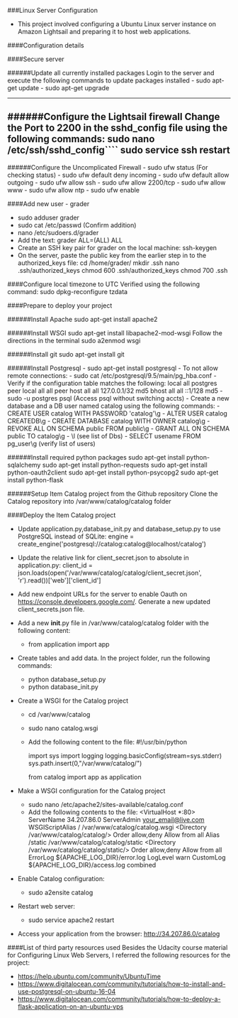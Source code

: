 ###Linux Server Configuration

- This project involved configuring a Ubuntu Linux server instance on Amazon Lightsail and preparing it to host web applications.

####Configuration details

####Secure server

######Update all currently installed packages
    Login to the server and execute the following commands to update packages installed
    - sudo apt-get update
    - sudo apt-get upgrade

---
   ######Configure the Lightsail firewall
    Change the Port to 2200 in the sshd_config file using the following commands:
    sudo nano /etc/ssh/sshd_config````
    sudo service ssh restart
---
   ######Configure the Uncomplicated Firewall
    - sudo ufw status (For checking status)
    - sudo ufw default deny incoming
    - sudo ufw default allow outgoing
    - sudo ufw allow ssh
    - sudo ufw allow 2200/tcp
    - sudo ufw allow www
    - sudo ufw allow ntp
    - sudo ufw enable

####Add new user - grader
- sudo adduser grader
- sudo cat /etc/passwd (Confirm addition)
- nano /etc/sudoers.d/grader
- Add the text: grader ALL=(ALL) ALL
- Create an SSH key pair for grader on the local machine:
    ssh-keygen
- On the server, paste the public key from the earlier step in to the authorized_keys file:
    cd /home/grader/
    mkdir .ssh
    nano .ssh/authorized_keys
    chmod 600 .ssh/authorized_keys
    chmod 700 .ssh

####Configure local timezone to UTC
Verified using the following command:
sudo dpkg-reconfigure tzdata

####Prepare to deploy your project

   ######Install Apache
    sudo apt-get install apache2

   ######Install WSGI
    sudo apt-get install libapache2-mod-wsgi
    Follow the directions in the terminal
    sudo a2enmod wsgi

   ######Install git
    sudo apt-get install git

   ######Install Postgresql
    - sudo apt-get install postgresql
    - To not allow remote connections:
        - sudo cat /etc/postgresql/9.5/main/pg_hba.conf
        - Verify if the configuration table matches the following:
            local   all             postgres                                peer
            local   all             all                                     peer
            host    all             all             127.0.0.1/32            md5
            bhost    all             all             ::1/128                 md5
    - sudo -u postgres psql (Access psql without switching accts)
    - Create a new database and a DB user named catalog using the following commands:
        - CREATE USER catalog WITH PASSWORD 'catalog'\g
        - ALTER USER catalog CREATEDB\g
        - CREATE DATABASE catalog WITH OWNER catalog\g
        - REVOKE ALL ON SCHEMA public FROM public\g
        - GRANT ALL ON SCHEMA public TO catalog\g
        - \l (see list of Dbs)
        - SELECT usename FROM pg_user\g (verify list of users)

   ######Install required python packages
    sudo apt-get install python-sqlalchemy
    sudo apt-get install python-requests
    sudo apt-get install python-oauth2client
    sudo apt-get install python-psycopg2
    sudo apt-get install python-flask
    
   ######Setup Item Catalog project from the Github repository
   Clone the Catalog repository into /var/www/catalog/catalog folder

####Deploy the Item Catalog project
- Update application.py,database_init.py and database_setup.py to use PostgreSQL instead of SQLite:
 engine = create_engine('postgresql://catalog:catalog@localhost/catalog')
- Update the relative link for client_secret.json to absolute in application.py:
client_id = json.loads(open('/var/www/catalog/catalog/client_secret.json', 'r').read())['web']['client_id']

- Add new endpoint URLs for the server to enable Oauth on https://console.developers.google.com/. Generate a new updated client_secrets.json file.
- Add a new __init__.py file in /var/www/catalog/catalog folder with the following content:
    - from application import app

- Create tables and add data. In the project folder, run the following commands:
    - python database_setup.py
    - python database_init.py 
    
- Create a WSGI for the Catalog project
    - cd /var/www/catalog
    - sudo nano catalog.wsgi
    - Add the following content to the file:
        \#!/usr/bin/python
    
        import sys
        import logging
        logging.basicConfig(stream=sys.stderr)
        sys.path.insert(0,"/var/www/catalog/")
        
        from catalog import app as application
    
- Make a WSGI configuration for the Catalog project
    - sudo nano /etc/apache2/sites-available/catalog.conf
    - Add the following contents to the file:
        <VirtualHost *:80>
                        ServerName 34.207.86.0
                        ServerAdmin your_email@live.com
                        WSGIScriptAlias / /var/www/catalog/catalog.wsgi
                        <Directory /var/www/catalog/catalog/>
                                Order allow,deny
                                Allow from all
                        </Directory>
                        Alias /static /var/www/catalog/catalog/static
                        <Directory /var/www/catalog/catalog/static/>
                                Order allow,deny
                                Allow from all
                        </Directory>
                        ErrorLog ${APACHE_LOG_DIR}/error.log
                        LogLevel warn
                        CustomLog ${APACHE_LOG_DIR}/access.log combined
        </VirtualHost>

- Enable Catalog configuration:
    - sudo a2ensite catalog
- Restart web server:
    - sudo service apache2 restart
- Access your application from the browser: http://34.207.86.0/catalog

####List of third party resources used
Besides the Udacity course material for Configuring Linux Web Servers, I referred the following resources for the project: 
- https://help.ubuntu.com/community/UbuntuTime
- https://www.digitalocean.com/community/tutorials/how-to-install-and-use-postgresql-on-ubuntu-16-04
- https://www.digitalocean.com/community/tutorials/how-to-deploy-a-flask-application-on-an-ubuntu-vps

